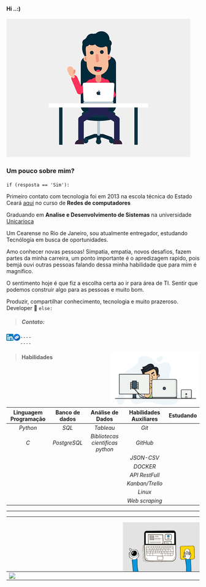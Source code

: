 #### Hi ..:)   

![](img/giphy.gif)
### **Um pouco sobre mim?**
`if (resposta == 'Sim'):`

  Primeiro contato com tecnologia  foi em 2013 na escola técnica do Estado Ceará [aqui](https://www.instagram.com/eeepfmm/  'Conheça essa escola que me proporcionou os melhores conhecimentos , pilarpara os próxuimos passos') no curso de __Redes de computadores__

  Graduando em __Analise e Desenvolvimento de Sistemas__ na universidade [Unicarioca](https://www.unicarioca.edu.br/ 'Aqui você encontra detalhes sobre minha faculdade :)')

  Um Cearense no Rio de Janeiro, sou atualmente entregador, estudando Tecnólogia em busca de oportunidades.

  Amo conhecer novas pessoas! Simpatia, empatia, novos desafios, fazem partes da minha carreira, um ponto importante é o apredizagem rapido, pois bemjá ouvi outras pessoas falando dessa minha habilidade que para mim é magnifico.

  O sentimento hoje é que fiz a escolha certa ao ir para área de TI. Sentir que podemos construir algo para as pessoas e muito bom.
    

  Produzir, compartilhar conhecimento, tecnologia e muito prazeroso.
  Developer 🚀
`else:`
  > ##### Contato: 

  <a href="https://www.linkedin.com/in/mateus-varelo-492180aa/">
    <img src="img/linkedin.png" width = 18 align = "left">
  </a>

  <a href="mateusferreira703@gmail.com">
    <img src="img/email.png" width = 18 align = "left">
  </a>


    ----
    ----


  

    
  <img src="img/gif_readme.gif" width = 230 align = "Right">

  > #### __Habilidades__ 

  | __Linguagem Programação__   | __Banco de dados__   | __Análise de Dados__   |  __Habilidades Auxiliares__ | __Estudando__ |
  |:-----------------------:|:----:|:------------------:|:------------------------:|:----------:|
  |   *Python*             |   *SQL*    | *Tableau*             |         *Git*            |    
  |    *C*                   |   *PostgreSQL*   |    *Bibliotecas cientificas python*                |         *GitHub*         |
  |                        |      |                    |         *JSON-CSV*       |
  |                        |      |                    |         *DOCKER*         |
  |                        |      |                    |         *API RestFull*   |   |                         |      |                    |         *Scrum*          |
  |                         |      |                    |         *Kanban/Trello*  |
  |                          |      |                    |          *Linux*          |
  |                          |      |                     |           *Web scraping* | 



   



--------
--------
  <img src="img/cafeprogramador.gif" width = 200  align ="Right" >

 
    
<center>
<table>
    <tr>
          <td><img width="495px" align="left" src="https://github-readme-stats.vercel.app/api?username=mateusvarelo&theme=blue-green"/></td>
          <td><img width="400px" align="left" src="https://github-readme-stats.vercel.app/api/top-langs/?username=mateusvarelo&hide=html&layout=compact&theme=blue-green" /></td>
     </tr>   
</table>
</center> 


    